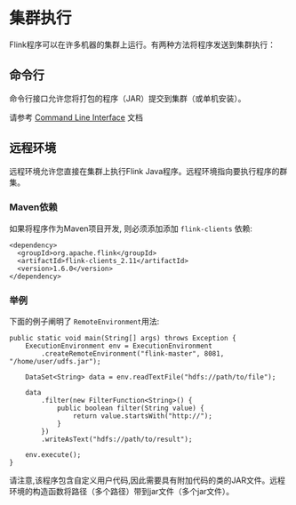 
# 集群执行

Flink程序可以在许多机器的集群上运行。有两种方法将程序发送到集群执行：

## 命令行

命令行接口允许您将打包的程序（JAR）提交到集群（或单机安装）。

请参考 [Command Line Interface](//ci.apache.org/projects/flink/flink-docs-release-1.6/ops/cli.html) 文档

## 远程环境

远程环境允许您直接在集群上执行Flink Java程序。远程环境指向要执行程序的群集。

### Maven依赖

如果将程序作为Maven项目开发, 则必须添加添加 `flink-clients` 依赖:

```
<dependency>
  <groupId>org.apache.flink</groupId>
  <artifactId>flink-clients_2.11</artifactId>
  <version>1.6.0</version>
</dependency>
```

### 举例
下面的例子阐明了 `RemoteEnvironment`用法:
```
public static void main(String[] args) throws Exception {
    ExecutionEnvironment env = ExecutionEnvironment
        .createRemoteEnvironment("flink-master", 8081, "/home/user/udfs.jar");

    DataSet<String> data = env.readTextFile("hdfs://path/to/file");

    data
        .filter(new FilterFunction<String>() {
            public boolean filter(String value) {
                return value.startsWith("http://");
            }
        })
        .writeAsText("hdfs://path/to/result");

    env.execute();
}
```

请注意,该程序包含自定义用户代码,因此需要具有附加代码的类的JAR文件。远程环境的构造函数将路径（多个路径）带到jar文件（多个jar文件）。
